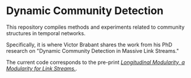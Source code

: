 # Dynamic Community Detection

This repository compiles methods and experiments related to community structures in temporal networks.

Specifically, it is where Victor Brabant shares the work from his PhD research on "Dynamic Community Detection in Massive Link Streams."

The current code corresponds to the pre-print [*Longitudinal Modularity, a Modularity for Link Streams.*](https://arxiv.org/abs/2408.16877).


